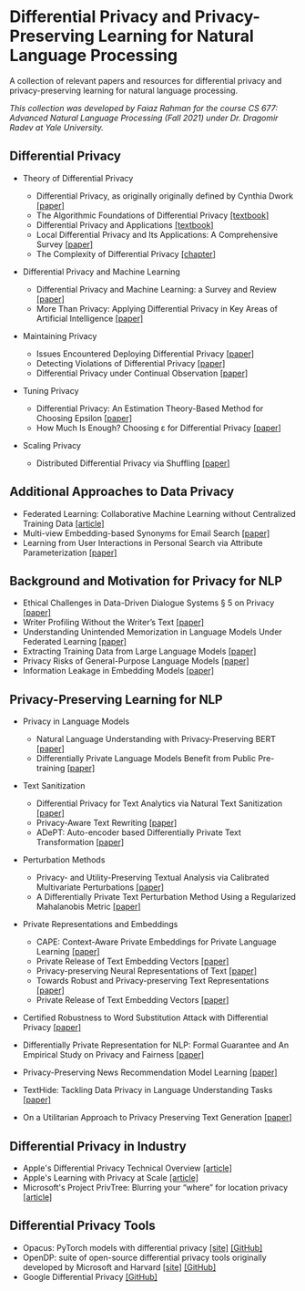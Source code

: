 # Differential Privacy and Privacy-Preserving Learning for Natural Language Processing

A collection of relevant papers and resources for differential privacy and privacy-preserving learning for natural language processing.

_This collection was developed by Faiaz Rahman for the course CS 677: Advanced Natural Language Processing (Fall 2021) under Dr. Dragomir Radev at Yale University._

## Differential Privacy
- Theory of Differential Privacy
  - Differential Privacy, as originally originally defined by Cynthia Dwork [[paper]](https://www.microsoft.com/en-us/research/wp-content/uploads/2016/02/dwork.pdf)
  - The Algorithmic Foundations of Differential Privacy [[textbook]](https://www.cis.upenn.edu/~aaroth/Papers/privacybook.pdf)
  - Differential Privacy and Applications [[textbook]](https://link.springer.com/content/pdf/10.1007/978-3-319-62004-6.pdf)
  - Local Differential Privacy and Its Applications: A Comprehensive Survey [[paper]](https://arxiv.org/abs/2008.03686)
  - The Complexity of Differential Privacy [[chapter]](https://link.springer.com/chapter/10.1007/978-3-319-57048-8_7)

- Differential Privacy and Machine Learning
  - Differential Privacy and Machine Learning: a Survey and Review [[paper]](https://arxiv.org/abs/1412.7584)
  - More Than Privacy: Applying Differential Privacy in Key Areas of Artificial Intelligence [[paper]](https://arxiv.org/abs/2008.01916)

- Maintaining Privacy
  - Issues Encountered Deploying Differential Privacy [[paper]](https://dl.acm.org/doi/pdf/10.1145/3267323.3268949)
  - Detecting Violations of Differential Privacy [[paper]](https://dl.acm.org/doi/pdf/10.1145/3243734.3243818)
  - Differential Privacy under Continual Observation [[paper]](https://dl.acm.org/doi/pdf/10.1145/1806689.1806787)

- Tuning Privacy
  - Differential Privacy: An Estimation Theory-Based Method for Choosing Epsilon [[paper]](https://arxiv.org/abs/1510.00917)
  - How Much Is Enough? Choosing ε for Differential Privacy [[paper]](https://link.springer.com/chapter/10.1007/978-3-642-24861-0_22)

- Scaling Privacy
  - Distributed Differential Privacy via Shuffling [[paper]](https://arxiv.org/abs/1808.01394)

## Additional Approaches to Data Privacy
- Federated Learning: Collaborative Machine Learning without Centralized Training Data [[article]](https://ai.googleblog.com/2017/04/federated-learning-collaborative.html)
- Multi-view Embedding-based Synonyms for Email Search [[paper]](https://dl.acm.org/doi/10.1145/3331184.3331250)
- Learning from User Interactions in Personal Search via Attribute Parameterization [[paper]](https://dl.acm.org/doi/10.1145/3018661.3018712)

## Background and Motivation for Privacy for NLP
- Ethical Challenges in Data-Driven Dialogue Systems § 5 on Privacy [[paper]](https://dl.acm.org/doi/pdf/10.1145/3278721.3278777)
- Writer Profiling Without the Writer’s Text [[paper]](https://link.springer.com/chapter/10.1007/978-3-319-67256-4_43)
- Understanding Unintended Memorization in Language Models Under Federated Learning [[paper]](https://aclanthology.org/2021.privatenlp-1.1/)
- Extracting Training Data from Large Language Models [[paper]](https://arxiv.org/abs/2012.07805)
- Privacy Risks of General-Purpose Language Models [[paper]](https://ieeexplore.ieee.org/document/9152761)
- Information Leakage in Embedding Models [[paper]](https://arxiv.org/abs/2004.00053)

## Privacy-Preserving Learning for NLP
- Privacy in Language Models
  - Natural Language Understanding with Privacy-Preserving BERT [[paper]](https://storage.googleapis.com/pub-tools-public-publication-data/pdf/880bd423bc5664f9c6ebcadd76b00b945c9c3a63.pdf)
  - Differentially Private Language Models Benefit from Public Pre-training [[paper]](https://aclanthology.org/2020.privatenlp-1.5.pdf)

- Text Sanitization
  - Differential Privacy for Text Analytics via Natural Text Sanitization [[paper]](https://aclanthology.org/2021.findings-acl.337.pdf)
  - Privacy-Aware Text Rewriting [[paper]](https://aclanthology.org/W19-8633.pdf)
  - ADePT: Auto-encoder based Differentially Private Text Transformation [[paper]](https://aclanthology.org/2021.eacl-main.207.pdf)

- Perturbation Methods
  - Privacy- and Utility-Preserving Textual Analysis via Calibrated Multivariate Perturbations [[paper]](https://dl.acm.org/doi/pdf/10.1145/3336191.3371856)
  - A Differentially Private Text Perturbation Method Using a Regularized Mahalanobis Metric [[paper]](https://aclanthology.org/2020.privatenlp-1.2.pdf)

- Private Representations and Embeddings
  - CAPE: Context-Aware Private Embeddings for Private Language Learning [[paper]](https://aclanthology.org/2021.emnlp-main.628.pdf)
  - Private Release of Text Embedding Vectors [[paper]](https://aclanthology.org/2021.trustnlp-1.3.pdf)
  - Privacy-preserving Neural Representations of Text [[paper]](https://aclanthology.org/D18-1001.pdf)
  - Towards Robust and Privacy-preserving Text Representations [[paper]](https://aclanthology.org/P18-2005.pdf)
  - Private Release of Text Embedding Vectors [[paper]](https://aclanthology.org/2021.trustnlp-1.3.pdf)

- Certified Robustness to Word Substitution Attack with Differential Privacy [[paper]](https://aclanthology.org/2021.naacl-main.87.pdf)
- Differentially Private Representation for NLP: Formal Guarantee and An Empirical Study on Privacy and Fairness [[paper]](https://aclanthology.org/2020.findings-emnlp.213.pdf)
- Privacy-Preserving News Recommendation Model Learning [[paper]](https://aclanthology.org/2020.findings-emnlp.128.pdf)
- TextHide: Tackling Data Privacy in Language Understanding Tasks [[paper]](https://aclanthology.org/2020.findings-emnlp.123.pdf)
- On a Utilitarian Approach to Privacy Preserving Text Generation [[paper]](https://aclanthology.org/2021.privatenlp-1.2.pdf)

## Differential Privacy in Industry
- Apple's Differential Privacy Technical Overview [[article]](https://www.apple.com/privacy/docs/Differential_Privacy_Overview.pdf)
- Apple's Learning with Privacy at Scale [[article]](https://machinelearning.apple.com/research/learning-with-privacy-at-scale)
- Microsoft's Project PrivTree: Blurring your “where” for location privacy [[article]](https://www.microsoft.com/en-us/research/blog/project-privtree-blurring-location-privacy/)

## Differential Privacy Tools
- Opacus: PyTorch models with differential privacy [[site]](https://opacus.ai) [[GitHub]](https://github.com/pytorch/opacus)
- OpenDP: suite of open-source differential privacy tools originally developed by Microsoft and Harvard [[site]](https://opendp.org/#) [[GitHub]](https://github.com/opendp)
- Google Differential Privacy [[GitHub]](https://github.com/google/differential-privacy/)
